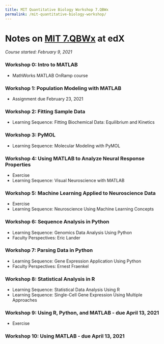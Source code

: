 ```yaml
---
title: MIT Quantitative Biology Workshop 7.QBWx
permalink: /mit-quantitative-biology-workshop/
---
```


# Notes on [MIT 7.QBWx](https://www.edx.org/course/quantitative-biology-workshop-3) at edX
*Course started: February 9, 2021*

### Workshop 0: Intro to MATLAB
* MathWorks MATLAB OnRamp course

### Workshop 1: Population Modeling with MATLAB
* Assignment due February 23, 2021

### Workshop 2: Fitting Sample Data
* Learning Sequence: Fitting Biochemical Data: Equilibrium and Kinetics

### Workshop 3: PyMOL
* Learning Sequence: Molecular Modeling with PyMOL

### Workshop 4: Using MATLAB to Analyze Neural Response Properties
* Exercise
* Learning Sequence: Visual Neuroscience with MATLAB

### Workshop 5: Machine Learning Applied to Neuroscience Data
* Exercise
* Learning Sequence: Neuroscience Using Machine Learning Concepts

### Workshop 6: Sequence Analysis in Python
* Learning Sequence: Genomics Data Analysis Using Python
* Faculty Perspectives: Eric Lander


### Workshop 7: Parsing Data in Python
* Learning Sequence: Gene Expression Application Using Python
* Faculty Perspectives: Ernest Fraenkel


### Workshop 8: Statistical Analysis in R
* Learning Sequence: Statistical Data Analysis Using R
* Learning Sequence: Single-Cell Gene Expression Using Multiple Approaches

### Workshop 9: Using R, Python, and MATLAB - due April 13, 2021
* Exercise

### Workshop 10: Using MATLAB - due April 13, 2021


